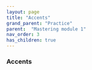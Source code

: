 ```yaml
---
layout: page
title: "Accents"
grand_parent: "Practice"
parent:  "Mastering module 1"
nav_order: 3
has_children: true
---
```


### Accents

